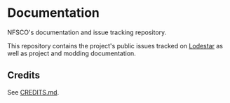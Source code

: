 # Documentation
NFSCO's documentation and issue tracking repository.

This repository contains the project's public issues tracked on [Lodestar](https://github.com/orgs/NFSCO/projects/1) as well as project and modding documentation.

## Credits
See [CREDITS.md](https://github.com/NFSCO/documentation/blob/master/docs/CREDITS.md).
